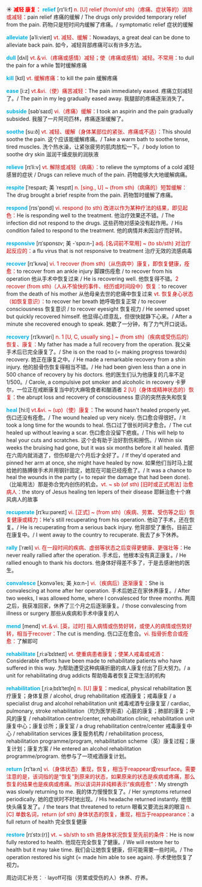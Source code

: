 ☀ <font color="red">**减轻 康复：**</font>
<font color="sky blue">**relief**</font> [rɪ'li:f] 
<font color="#c00000">n. [U] relief (from/of sth)（疼痛、症状等的）消除或减轻：</font>pain relief 疼痛的缓解 / The drugs only provided temporary relief from the pain. 药物只是短时间内缓解了疼痛。/ symptomatic relief 症状的缓解
           
<font color="sky blue">**alleviate**</font> [əˈli:vieɪt]
<font color="#c00000">vt. 减轻、缓解：</font>Nowadays, a great deal can be done to alleviate back pain. 如今，减轻背部疼痛可以有许多方法。

<font color="sky blue">**dull**</font> [dʌl] 
<font color="#c00000">vt.＆vi.（疼痛或感情）减轻；使（疼痛或感情）减轻。不常用：</font>to dull the pain for a while 暂时缓解疼痛

<font color="sky blue">**kill**</font> [kɪl] 
<font color="#c00000">vt. 缓解疼痛：</font>to kill the pain 缓解疼痛
                      
<font color="sky blue">**ease**</font> [i:z]
<font color="#c00000">vt.&vi.（使）痛苦减轻：</font>The pain immediately eased. 疼痛立刻减轻了。/ The pain in my leg gradually eased away. 我腿部的疼痛逐渐消失了。
           
<font color="sky blue">**subside**</font> [səbˈsaɪd]
<font color="#c00000">vi.（疼痛）缓解：</font>I took an aspirin and the pain gradually subsided. 我服了一片阿司匹林，疼痛逐渐缓解了。

<font color="sky blue">**soothe**</font> [su:ð]
<font color="#c00000">vt. 减轻、缓解（身体某部位的紧张、疼痛或不适）：</font>This should soothe the pain. 这个应该能缓解疼痛。/ Take a warm bath to soothe tense, tired muscles. 洗个热水澡，让紧张疲劳的肌肉放松一下。/ body lotion to soothe dry skin 滋润干燥皮肤的润肤液
        
<font color="sky blue">**relieve**</font> [rɪˈli:v]
<font color="#c00000">vt. 解除或减轻（病痛）：</font>to relieve the symptoms of a cold 减轻感冒的症状 / Drugs can relieve much of the pain. 药物能够大大地缓解病痛。

<font color="sky blue">**respite**</font> [ˈrespaɪt; 美 ˈrespɪt]
<font color="#c00000">n. [sing., U] ~ (from sth)（病痛的）短暂缓解：</font>The drug brought a brief respite from the pain. 药物暂时缓解了疼痛。

<font color="sky blue">**respond**</font> [rɪs'pɒnd] 
<font color="#c00000">vi. respond (to sth) 改进以作为某种疗法的结果，即见起色：</font>He is responding well to the treatment. 他治疗效果还不错。/ The infection did not respond to the drugs. 这些药物对感染没有起作用。/ His condition failed to respond to the treatment. 他的病情并未因治疗而好转。
           
<font color="sky blue">**responsive**</font> [rɪˈspɒnsɪv; 美 -ˈspɑ:n-]
<font color="#c00000">adj. [名词前不常用] ~ (to sb/sth) 对治疗起反应的：</font>a flu virus that is not responsive to treatment 治疗无效的流感病毒

<font color="sky blue">**recover**</font> [rɪ'kʌvə] 
<font color="#c00000">vi. 1 recover (from sth)（从伤病中）康复，即恢复健康，痊愈：</font>to recover from an ankle injury 脚踝伤痊愈 / to recover from his operation 他从手术中恢复过来 / He is recovering well. 他恢复得不错。<font color="#c00000">2 recover (from sth)（人从不愉快的事件、经历或时间段中）恢复：</font>to recover from the death of his mother 从他母亲去世的悲痛中恢复过来 <font color="#c00000">vt. 恢复身心状态（如恢复意识）：</font>to recover her breath 她呼吸恢复正常 / to recover consciousness 恢复意识 / to recover eyesight 恢复视力 / He seemed upset but quickly recovered himself. 他显得心烦意乱，但很快就静下心来。/ After a minute she recovered enough to speak. 她歇了一分钟，有了力气开口说话。 
                      
<font color="sky blue">**recovery**</font> [rɪˈkʌvəri]
<font color="#c00000">n. 1 [U, C, usually sing.] ~ (from sth)（疾病或受伤后的）恢复、康复：</font>My father has made a full recovery from the operation. 我父亲手术后已完全康复了。/ She is on the road to (= making progress towards) recovery. 她正在康复之中。/ He made a remarkable recovery from a shin injury. 他的胫骨伤恢复得相当不错。/ He had been given less than a one in 500 chance of recovery by his doctors. 他的医生们认为他康复的几率不足1/500。/ Carole, a compulsive pot smoker and alcoholic in recovery 卡萝尔，一位正在戒断康复当中的大麻吸食者和酗酒者 <font color="#c00000">2 [U]（身体或精神状态的）恢复：</font>the abrupt loss and recovery of consciousness 意识的突然丧失和恢复

<font color="sky blue">**heal**</font> [hi:l]
<font color="#c00000">vt.&vi. ~ (up)（使）康复：</font>The wound hasn't healed properly yet. 伤口还没有痊愈。/ The wound healed up very nicely. 伤口愈合得很好。/ It took a long time for the wounds to heal. 伤口过了很长时间才愈合。/ The cut healed up without leaving a scar. 伤口愈合没留下疤痕。/ This will help to heal your cuts and scratches. 这个会有助于治好割伤和擦伤。/ Within six weeks the bruising had gone, but it was six months before it all healed. 青瘀在六周内就消退了，但伤却是六个月后才全好了。/ If they'd operated and pinned her arm at once, she might have healed by now. 如果他们当时马上就给她的胳膊做手术并用钢针固定，她现在可能已经痊愈了。/ It was a chance to heal the wounds in the party (= to repair the damage that had been done).（比喻用法）那是弥合党内创伤的机会。<font color="#c00000">vt. ~ sb (of sth) [旧时或正式用法] 治愈病人：</font>the story of Jesus healing ten lepers of their disease 耶稣治愈十个麻风病人的故事
           
<font color="sky blue">**recuperate**</font> [rɪˈku:pəreɪt]
<font color="#c00000">vi. [正式] ~ (from sth)（疾病、劳累、受伤等之后）恢复健康或精力：</font>He's still recuperating from his operation. 他动了手术，还在恢复。/ He is recuperating from a serious back injury. 他背部受了重伤，目前正在康复中。/ I went away to the country to recuperate. 我去了乡下休养。
            
<font color="sky blue">**rally**</font> [ˈræli]
<font color="#c00000">vi. 在一段时间的疾病、虚弱等状态之后变得更健康、更强壮等：</font>He never really rallied after the operation. 手术后，他根本没有真正康复。/ He rallied enough to thank his doctors. 他身体好得差不多了，于是去感谢他的医生。          

<font color="sky blue">**convalesce**</font> [ˌkɒnvəˈles; 美 ˌkɑ:n-]
<font color="#c00000">vi.（疾病后）逐渐康复：</font>She is convalescing at home after her operation. 手术后她正在家休养康复。/ After two weeks, I was allowed home, where I convalesced for three months. 两周之后，我获准回家，休养了三个月之后逐渐康复。/ those convalescing from illness or surgery 那些从疾病和手术中康复的人
     
<font color="sky blue">**mend**</font> [mend] 
<font color="#c00000">vt.＆vi. [英，过时] 指人病情或伤势好转，或使人的病情或伤势好转，相当于recover：</font>The cut is mending. 伤口正在愈合。<font color="#c00000">vi. 指骨折愈合或痊愈：</font>了解即可
           
<font color="sky blue">**rehabilitate**</font> [ˌri:əˈbɪlɪteɪt]
<font color="#c00000">vt. 使重病患者康复；使某人戒毒或戒酒：</font>Considerable efforts have been made to rehabilitate patients who have suffered in this way. 为帮助遭受这种病痛折磨的病人康复付出了巨大努力。/ a unit for rehabilitating drug addicts 帮助吸毒者恢复正常生活的机构
           
<font color="sky blue">**rehabilitation**</font> [ˌri:əˌbɪlɪˈteɪʃn]
<font color="#c00000">n. [U] 康复：</font>medical, physical rehabilitation 医疗康复；身体复原 / alcohol, drug rehabilitation 戒酒康复；戒毒康复 / a specialist drug and alcohol rehabilitation unit 戒毒戒酒专业康复室 / cardiac, pulmonary, stroke rehabilitation（均为医学用语）心脏的康复；肺部的康复；中风的康复 / rehabilitation centre/center, rehabilitation clinic, rehabilitation unit 康复中心；康复诊所；康复室 / a drug rehabilitation centre/center 戒毒康复中心 / rehabilitation services 康复服务机构 / rehabilitation process, rehabilitation programme/program, rehabilitation scheme（英）康复过程；康复计划；康复方案 / He entered an alcohol rehabilitation programme/program. 他参与了一项戒酒康复计划。

<font color="sky blue">**return**</font> [rɪ'tə:n] 
<font color="#c00000">vi.（身体状态）重现，恢复，相当于reappear或resurface。需要注意的是，该词指的是“恢复”到原来的状态，如果原来的状态是疾病或疼痛，那么恢复的结果也是疾病或疼痛。所以该词并非纯粹表示“疾病痊愈”：</font>My strength was slowly returning to me. 我的体力慢慢恢复了。/ Her symptoms returned periodically. 她的症状时不时地出现。/ His headache returned instantly. 他很快头痛复发了。/ the tears that threatened to return 眼看又要流出来的眼泪 <font color="#c00000">n. [C] 单数名词，return (of sth) 身体状态的恢复，重现，相当于reappearance：</font>a full return of health 完全恢复健康
   
<font color="sky blue">**restore**</font> [rɪˈstɔ:(r)]
<font color="#c00000">vt. ~ sb/sth to sth 把身体状况恢复至先前的条件：</font>He is now fully restored to health. 他现在完全恢复了健康。/ We will restore her to health but it may take time. 我们会让她恢复健康，但可能需要一些时间。/ The operation restored his sight (= made him able to see again). 手术使他恢复了视力。

周边词汇补充：
· layoff可指（劳累或受伤的人）休养、疗养。

